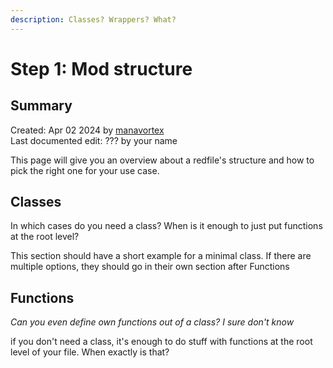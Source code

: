 ```yaml
---
description: Classes? Wrappers? What?
---
```


# Step 1: Mod structure

## Summary

Created: Apr 02 2024 by [manavortex](https://app.gitbook.com/u/NfZBoxGegfUqB33J9HXuCs6PVaC3 "mention")\
Last documented edit: ??? by your name

This page will give you an overview about a redfile's structure and how to pick the right one for your use case.

## Classes

In which cases do you need a class? When is it enough to just put functions at the root level?

This section should have a short example for a minimal class. If there are multiple options, they should go in their own section after Functions

## Functions

_Can you even define own functions out of a class? I sure don't know_

if you don't need a class, it's enough to do stuff with functions at the root level of your file. When exactly is that?
